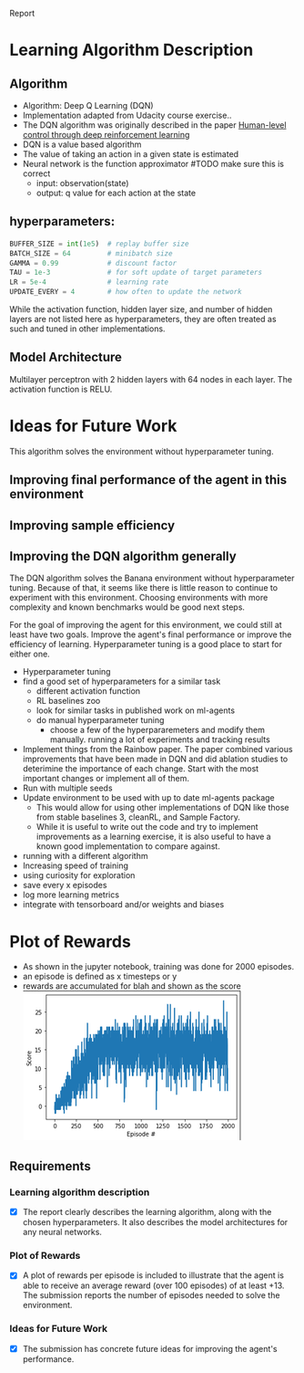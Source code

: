 Report

# Learning Algorithm Description
## Algorithm
* Algorithm: Deep Q Learning (DQN)
* Implementation adapted from Udacity course exercise..
* The DQN algorithm was originally described in the paper [Human-level control through deep reinforcement
learning](https://storage.googleapis.com/deepmind-media/dqn/DQNNaturePaper.pdf)
* DQN is a value based algorithm
* The value of taking an action in a given state is estimated
* Neural network is the function approximator #TODO make sure this is correct
    * input: observation(state)
    * output: q value for each action at the state
## hyperparameters:

```python
BUFFER_SIZE = int(1e5)  # replay buffer size
BATCH_SIZE = 64         # minibatch size
GAMMA = 0.99            # discount factor
TAU = 1e-3              # for soft update of target parameters
LR = 5e-4               # learning rate 
UPDATE_EVERY = 4        # how often to update the network
```
While the activation function, hidden layer size, and number of hidden layers are not listed here as hyperparameters, they are often treated as such and tuned in other implementations.  

## Model Architecture
Multilayer perceptron with 2 hidden layers with 64 nodes in each layer.  The activation function is RELU.  



# Ideas for Future Work
This algorithm solves the environment without hyperparameter tuning.  

## Improving final performance of the agent in this environment

## Improving sample efficiency

## Improving the DQN algorithm generally
The DQN algorithm solves the Banana environment without hyperparameter tuning.  Because of that, it seems like there is little reason to continue to experiment with this environment.  Choosing environments with more complexity and known benchmarks would be good next steps.  

For the goal of improving the agent for this environment, we could still at least have two goals.  Improve the agent's final performance or improve the efficiency of learning.  Hyperparameter tuning is a good place to start for either one.  




  * Hyperparameter tuning
  * find a good set of hyperparameters for a similar task
    * different activation function 
    * RL baselines zoo
    * look for similar tasks in published work on ml-agents
    * do manual hyperparameter tuning
        * choose a few of the hyperpararemeters and modify them manually.  running a lot of experiments and tracking results 
  * Implement things from the Rainbow paper.  The paper combined various improvements that have been made in DQN and did ablation studies to deterimine the importance of each change.  Start with the most important changes or implement all of them.  
  * Run with multiple seeds
  * Update environment to be used with up to date ml-agents package
    * This would allow for using other implementations of DQN like those from stable baselines 3, cleanRL, and Sample Factory.  
    * While it is useful to write out the code and try to implement improvements as a learning exercise, it is also useful to have a known good implementation to compare against. 
  * running with a different algorithm
  * Increasing speed of training
  * using curiosity for exploration
  * save every x episodes
  * log more learning metrics
  * integrate with tensorboard and/or weights and biases

# Plot of Rewards
* As shown in the jupyter notebook, training was done for 2000 episodes.  
* an episode is defined as x timesteps or y
* rewards are accumulated for blah and shown as the score
![Episode rewards](2000_episode_rewards_plot_3.png "Episode rewards")

## Requirements

### Learning algorithm description
-[x] The report clearly describes the learning algorithm, along with the chosen hyperparameters. It also describes the model architectures for any neural networks.

### Plot of Rewards

-[x] A plot of rewards per episode is included to illustrate that the agent is able to receive an average reward (over 100 episodes) of at least +13. The submission reports the number of episodes needed to solve the environment.



### Ideas for Future Work

-[x] The submission has concrete future ideas for improving the agent's performance.